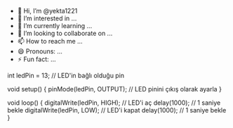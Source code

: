 - 👋 Hi, I’m @yekta1221
- 👀 I’m interested in ...
- 🌱 I’m currently learning ...
- 💞️ I’m looking to collaborate on ...
- 📫 How to reach me ...
- 😄 Pronouns: ...
- ⚡ Fun fact: ...

<!---
yekta1221/yekta1221 is a ✨ special ✨ repository because its `README.md` (this file) appears on your GitHub profile.
You can click the Preview link to take a look at your changes.
--->
int ledPin = 13;  // LED'in bağlı olduğu pin

void setup() {
  pinMode(ledPin, OUTPUT);  // LED pinini çıkış olarak ayarla
}

void loop() {
  digitalWrite(ledPin, HIGH);   // LED'i aç
  delay(1000);                   // 1 saniye bekle
  digitalWrite(ledPin, LOW);    // LED'i kapat
  delay(1000);                   // 1 saniye bekle
}
